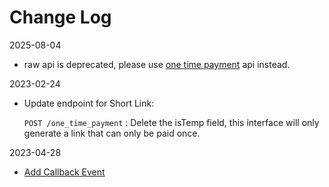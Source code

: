 # Change Log


2025-08-04

* raw api is deprecated, please use [one time payment](/api/payments/one-time-payment) api instead.

2023-02-24

* Update endpoint for Short Link: 

	`POST /one_time_payment` : Delete the isTemp field, this interface will only generate a link that can only be paid once.

2023-04-28

* [Add Callback Event](/api/payments/payment-callback#callback-event)